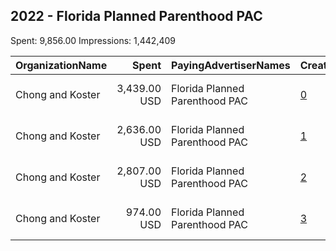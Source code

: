 ## 2022 - Florida Planned Parenthood PAC 
Spent: 9,856.00
Impressions: 1,442,409

|OrganizationName|Spent|PayingAdvertiserNames|CreativeUrls|Impressions|Genders|AgeBrackets|CountryCodes|BillingAddresses|CandidateBallotInformation|
|:---|---:|:---|:---|---:|:---|:---|:---|:---|:---|
|Chong and Koster|3,439.00 USD|Florida Planned Parenthood PAC|[0](https://www.snap.com/political-ads/asset/9985bcd6078650ffcff210ea47f6677f570e9e4bd93211edcd89e365f77ab61a?mediaType=png)|589,366|||united states|"1640 Rhode Island Ave. NW, Suite 600,Washington,20036,US"|Charlie Crist|
|Chong and Koster|2,636.00 USD|Florida Planned Parenthood PAC|[1](https://www.snap.com/political-ads/asset/9985bcd6078650ffcff210ea47f6677f570e9e4bd93211edcd89e365f77ab61a?mediaType=png)|411,420|||united states|"1640 Rhode Island Ave. NW, Suite 600,Washington,20036,US"|Charlie Crist|
|Chong and Koster|2,807.00 USD|Florida Planned Parenthood PAC|[2](https://www.snap.com/political-ads/asset/47827246d1797547acfb626de8d4a991c14fa3422324c4c5a53903e0590cb521?mediaType=png)|299,829|||united states|"1640 Rhode Island Ave. NW, Suite 600,Washington,20036,US"|Charlie Crist|
|Chong and Koster|974.00 USD|Florida Planned Parenthood PAC|[3](https://www.snap.com/political-ads/asset/47827246d1797547acfb626de8d4a991c14fa3422324c4c5a53903e0590cb521?mediaType=png)|141,794|||united states|"1640 Rhode Island Ave. NW, Suite 600,Washington,20036,US"|Charlie Crist|
